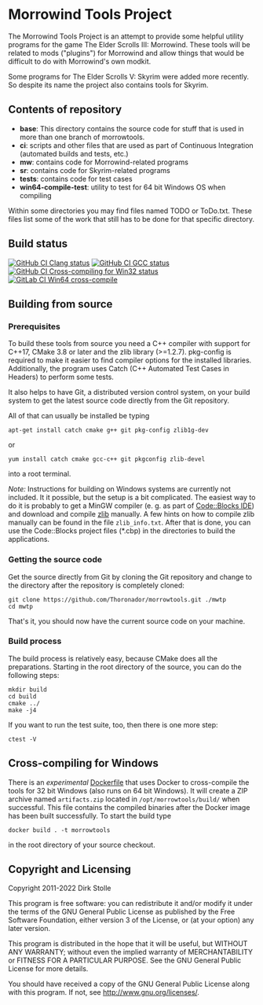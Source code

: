 # Morrowind Tools Project

The Morrowind Tools Project is an attempt to provide some helpful utility
programs for the game The Elder Scrolls III: Morrowind. These tools will be
related to mods ("plugins") for Morrowind and allow things that would be
difficult to do with Morrowind's own modkit.

Some programs for The Elder Scrolls V: Skyrim were added more recently. So
despite its name the project also contains tools for Skyrim.

## Contents of repository

- **base**: This directory contains the source code for stuff that is used in
  more than one branch of morrowtools.
- **ci**: scripts and other files that are used as part of Continuous
  Integration (automated builds and tests, etc.)
- **mw**: contains code for Morrowind-related programs
- **sr**: contains code for Skyrim-related programs
- **tests**: contains code for test cases
- **win64-compile-test**: utility to test for 64 bit Windows OS when compiling

Within some directories you may find files named TODO or ToDo.txt. These files
list some of the work that still has to be done for that specific directory.

## Build status

[![GitHub CI Clang status](https://github.com/Thoronador/morrowtools/workflows/GitHub%20CI%20with%20Clang%208,%209,%2010/badge.svg)](https://github.com/Thoronador/morrowtools/actions)
[![GitHub CI GCC status](https://github.com/Thoronador/morrowtools/workflows/GitHub%20CI%20with%20GCC%208,%209,%2010/badge.svg)](https://github.com/Thoronador/morrowtools/actions)
[![GitHub CI Cross-compiling for Win32 status](https://github.com/Thoronador/morrowtools/workflows/Cross-compile%20for%20Win32/badge.svg)](https://github.com/Thoronador/morrowtools/actions)
[![GitLab CI Win64 cross-compile](https://gitlab.com/striezel/morrowtools/badges/master/pipeline.svg?ignore_skipped=true&key_text=Cross-compile%20for%20Win64&key_width=145)](https://gitlab.com/striezel/morrowtools/-/pipelines)

## Building from source

### Prerequisites

To build these tools from source you need a C++ compiler with support for C++17,
CMake 3.8 or later and the zlib library (>=1.2.7). pkg-config is required to
make it easier to find compiler options for the installed libraries.
Additionally, the program uses Catch (C++ Automated Test Cases in Headers) to
perform some tests.

It also helps to have Git, a distributed version control system, on your build
system to get the latest source code directly from the Git repository.

All of that can usually be installed be typing

    apt-get install catch cmake g++ git pkg-config zlib1g-dev

or

    yum install catch cmake gcc-c++ git pkgconfig zlib-devel

into a root terminal.

_Note:_ Instructions for building on Windows systems are currently not included.
It it possible, but the setup is a bit complicated. The easiest way to do it is
probably to get a MinGW compiler (e. g. as part of
[Code::Blocks IDE](https://www.codeblocks.org/)) and download and compile
[zlib](https://www.zlib.net/) manually. A few hints on how to compile zlib
manually can be found in the file `zlib_info.txt`. After that is done, you can
use the Code::Blocks project files (*.cbp) in the directories to build the
applications.

### Getting the source code

Get the source directly from Git by cloning the Git repository and change to
the directory after the repository is completely cloned:

    git clone https://github.com/Thoronador/morrowtools.git ./mwtp
    cd mwtp

That's it, you should now have the current source code on your machine.

### Build process

The build process is relatively easy, because CMake does all the preparations.
Starting in the root directory of the source, you can do the following steps:

    mkdir build
    cd build
    cmake ../
    make -j4

If you want to run the test suite, too, then there is one more step:

    ctest -V

## Cross-compiling for Windows

There is an _experimental_ [Dockerfile](./Dockerfile) that uses Docker to
cross-compile the tools for 32 bit Windows (also runs on 64 bit Windows).
It will create a ZIP archive named `artifacts.zip` located in
`/opt/morrowtools/build/` when successful. This file contains the compiled
binaries after the Docker image has been built successfully. To start the build
type

    docker build . -t morrowtools

in the root directory of your source checkout.

## Copyright and Licensing

Copyright 2011-2022  Dirk Stolle

This program is free software: you can redistribute it and/or modify
it under the terms of the GNU General Public License as published by
the Free Software Foundation, either version 3 of the License, or
(at your option) any later version.

This program is distributed in the hope that it will be useful,
but WITHOUT ANY WARRANTY; without even the implied warranty of
MERCHANTABILITY or FITNESS FOR A PARTICULAR PURPOSE.  See the
GNU General Public License for more details.

You should have received a copy of the GNU General Public License
along with this program.  If not, see <http://www.gnu.org/licenses/>.

